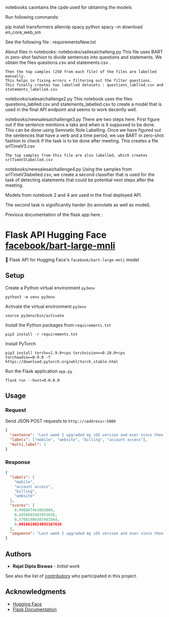 
notebooks caontains the cpde used for obtaining the models

Run following commands:

pip install transformers allennlp spacy
python spacy -m download en_core_web_sm

See the following file : requirementsNew.txt


About files in notebooks:
  notebooks/sailesaichalleng.py
    This file uses BART in zero-shot fashion to divide sentences into questions and statements.
    We obtain the files questions.csv and statements.csv .
    
    Then the top samples (250 from each file) of the files are labelled manually.
    This helps in fixing errors + filtering out the filter questions.
    This finally creates two labelled datasets : questions_lablled.csv and statements_labelled.csv

  notebooks/salesaichallenge2.py
    This notebook uses the files questions_lablled.csv and statements_labelled.csv to create a model that is
    used in the final API endpoint and seems to work decently well.

  notebooks/newsalesaichallenge3.py
    There are two steps here. 
    First figure out if the sentence mentions a taks and when is it supposed to be done.
    This can be done using Semnatic Role Labelling.
    Once we have figured out the sentences that have a verb and a time period, 
    we use BART in zero-shot fashion to check if the task is to be done after meeting.
    This creates a file srlTimeV3.csv
    
    The top samples from this file are also labelled, which creates srlTimeV3labelled.csv

  notebooks/newsalesaichallenge4.py
    Using the samples from  srlTimeV3labelled.csv, we create a second classifier that is used for the task of detecting statements that could be potential next steps after the meeting.


Models from notebook 2 and 4 are used in the final deployed API.

The second task is significantly harder (to annotate as well as model).

  

































Previous documentation of the flask app here : 

# Flask API Hugging Face [facebook/bart-large-mnli](https://huggingface.co/facebook/bart-large-mnli)
:hugs: Flask API for Hugging Face's `facebook/bart-large-mnli` model

## Setup

Create a Python virtual environment `py3env`
```
python3 -m venv py3env
```

Activate the virtual environment `py3env`
```
source py3env/bin/activate
```

Install the Python packages from `requirements.txt`
```
pip3 install -r requirements.txt
```

Install PyTorch
```
pip3 install torch==1.9.0+cpu torchvision==0.10.0+cpu torchaudio==0.9.0 -f https://download.pytorch.org/whl/torch_stable.html
```

Run the Flask application `app.py`
```
flask run --host=0.0.0.0
```

## Usage

### Request
Send JSON POST requests to `http://<address>:5000`
```json
{
  "sentence": "Last week I upgraded my iOS version and ever since then my phone has been overheating whenever I use your app.",
  "labels": ["mobile", "website", "billing", "account access"],
  "multi_label": 1
}
```

### Response
```json
{
  "labels": [
    "mobile",
    "account access",
    "billing",
    "website"
  ],
  "scores": [
    0.990887463092804,
    0.4456685483455658,
    0.37061989307403564,
    0.0016618024092167616
  ],
  "sequence": "Last week I upgraded my iOS version and ever since then my phone has been overheating whenever I use your app."
}
```


## Authors

* **Rajat Dipta Biswas** - *Initial work*

See also the list of [contributors](https://github.com/rajatdiptabiswas/flask-api-hugging-face-fb-bart-large-mnli/graphs/contributors) who participated in this project.

## Acknowledgments

* [Hugging Face](https://huggingface.co/)
* [Flask Documentation](https://flask.palletsprojects.com/en/2.0.x/)
